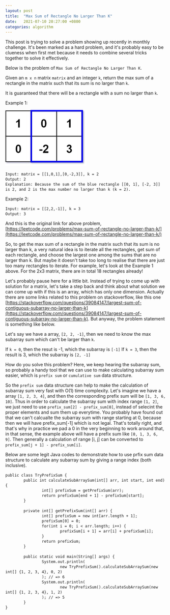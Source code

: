```yaml
---
layout: post
title:  "Max Sum of Rectangle No Larger Than K"
date:   2021-07-10 20:27:00 +0800
categories: algorithm
---
```


This post is trying to solve a problem showing up recently in monthly challenge. It's been marked as a hard problem, and it's probably easy to be clueness when first met because it needs to combine several tricks together to solve it effectively.

Below is the problem of `Max Sum of Rectangle No Larger Than K`. 

Given an `m x n` matrix `matrix` and an integer `k`, return the max sum of a rectangle in the matrix such that its sum is no larger than `k`.

It is guaranteed that there will be a rectangle with a sum no larger than `k`.

Example 1:

![Grid Sum](https://github.com/ywchang/ywchang.github.io/blob/master/_imgs/2021-07-10-example-grid-sum.jpeg?raw=true)

```
Input: matrix = [[1,0,1],[0,-2,3]], k = 2
Output: 2
Explanation: Because the sum of the blue rectangle [[0, 1], [-2, 3]] is 2, and 2 is the max number no larger than k (k = 2).
```

Example 2:

```
Input: matrix = [[2,2,-1]], k = 3
Output: 3
```

And this is the original link for above problem, [https://leetcode.com/problems/max-sum-of-rectangle-no-larger-than-k/](https://leetcode.com/problems/max-sum-of-rectangle-no-larger-than-k/)

So, to get the max sum of a rectangle in the matrix such that its sum is no larger than k, a very natural idea is to iterate all the rectangles, get sum of each rectangle, and choose the largest one among the sums that are no larger than k. But maybe it doesn't take too long to realise that there are just too many rectangles to iterate. For example, let's look at the Example 1 above. For the 2x3 matrix, there are in total 18 rectangles already!

Let's probably pause here for a little bit. Instead of trying to come up with solution for a matrix, let's take a step back and think about what solution we can come up with if this is an array, which has only one dimension. Actually there are some links related to this problem on stackoverflow, like this one [https://stackoverflow.com/questions/39084147/largest-sum-of-contiguous-subarray-no-larger-than-k](https://stackoverflow.com/questions/39084147/largest-sum-of-contiguous-subarray-no-larger-than-k). But anyway, the problem statement is something like below. 

Let's say we have a array, `[2, 2, -1]`, then we need to know the max subarray sum which can't be larger than `k`.

If `k = 0`, then the resut is -1, which the subarray is `[-1]`
If `k = 3`, then the result is 3, which the subarray is `[2, -1]`

How do you solve this problem? Here, we keep hearing the subarray sum, so probably a handy tool that we can use to make calculating subarray sum easier, which is `prefix sum` or `cumulative sum` data structure.

So the `prefix sum` data structure can help to make the calculation of subarray sum very fast with O(1) time complexity. Let's imagine we have a array `[1, 2, 3, 4]`, and then the corresponding prefix sum will be `[1, 3, 6, 10]`. Thus in order to calculate the subarray sum with index range `[1, 2]`, we just need to use `prefix_sum[2] - prefix_sum[0]`, instead of selecint the proper elements and sum them up everytime. You probably have found out that we can't calcualte the subarray sum with range starting at 0, because then we will have prefix_sum[-1] which is not legal. That's totally right, and that's why in practice we pad a 0 in the very beginning to work around that, in that sense, the example above will have a prefix sum like `[0, 1, 3, 6, 9]`. Then generally a calculation of range [i, j] can be converted to `prefix_sum[j + 1] - prefix_sum[i]`. 

Below are some legit Java codes to demonstrate how to use prfix sum data structure to calculate any subarray sum by giving a range index (both inclusive).

```
public class TryPrefixSum {
        public int calculateSubArraySum(int[] arr, int start, int end) {
                int[] prefixSum = getPrefixSum(arr);
                return prefixSum[end + 1] - prefixSum[start];
        }

        private int[] getPrefixSum(int[] arr) {
                int[] prefixSum = new int[arr.length + 1];
                prefixSum[0] = 0;
                for(int i = 0; i < arr.length; i++) {
                        prefixSum[i + 1] = arr[i] + prefixSum[i];
                }
                return prefixSum;
        }       

        public static void main(String[] args) {
                System.out.println(
                        new TryPrefixSum().calculateSubArraySum(new int[] {1, 2, 3, 4}, 0, 2)
                ); // => 6
                System.out.println(
                        new TryPrefixSum().calculateSubArraySum(new int[] {1, 2, 3, 4}, 1, 2)
                ); // => 5
        }
}
```



<script src="https://utteranc.es/client.js"
        repo="ywchang/ywchang.github.io"
        issue-term="pathname"
        theme="github-light"
        crossorigin="anonymous"
        async>
</script>










